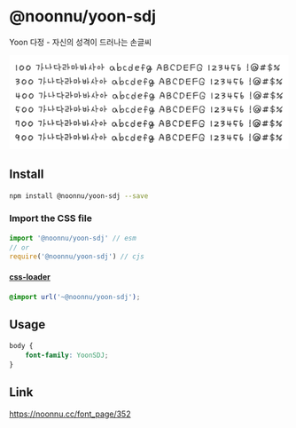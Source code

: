 # @noonnu/yoon-sdj

Yoon 다정 - 자신의 성격이 드러나는 손글씨

![example](./example.png)

## Install

```bash
npm install @noonnu/yoon-sdj --save
```

### Import the CSS file

```js
import '@noonnu/yoon-sdj' // esm
// or
require('@noonnu/yoon-sdj') // cjs
```

#### [css-loader](https://github.com/webpack-contrib/css-loader)

```css
@import url('~@noonnu/yoon-sdj');
```

## Usage

```css
body {
    font-family: YoonSDJ;
}
```

## Link

https://noonnu.cc/font_page/352
